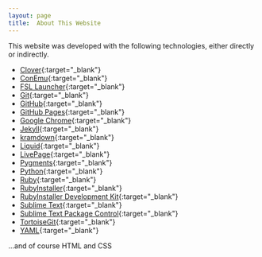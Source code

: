 ```yaml
---
layout: page
title:  About This Website
---
```


This website was developed with the following technologies, either directly or indirectly.

* [Clover](http://ejie.me/){:target="_blank"}
* [ConEmu](http://sourceforge.net/projects/conemu/){:target="_blank"}
* [FSL Launcher](http://freesoftland.sytes.net/launcher.html){:target="_blank"}
* [Git](http://git-scm.com/){:target="_blank"}
* [GitHub](https://github.com/){:target="_blank"}
* [GitHub Pages](http://pages.github.com/){:target="_blank"}
* [Google Chrome](https://www.google.com/intl/en/chrome/browser/){:target="_blank"}
* [Jekyll](http://jekyllrb.com/){:target="_blank"}
* [kramdown](http://kramdown.rubyforge.org/){:target="_blank"}
* [Liquid](http://github.com/shopify/liquid/wiki/){:target="_blank"}
* [LivePage](https://chrome.google.com/webstore/detail/livepage/pilnojpmdoofaelbinaeodfpjheijkbh/){:target="_blank"}
* [Pygments](http://pygments.org/){:target="_blank"}
* [Python](http://www.python.org/){:target="_blank"}
* [Ruby](http://www.ruby-lang.org/en/){:target="_blank"}
* [RubyInstaller](http://rubyinstaller.org/){:target="_blank"}
* [RubyInstaller Development Kit](http://rubyinstaller.org/add-ons/devkit/){:target="_blank"}
* [Sublime Text](http://www.sublimetext.com/){:target="_blank"}
* [Sublime Text Package Control](http://wbond.net/sublime_packages/package_control/){:target="_blank"}
* [TortoiseGit](https://code.google.com/p/tortoisegit/){:target="_blank"}
* [YAML](http://yaml.org/){:target="_blank"}

...and of course HTML and CSS
